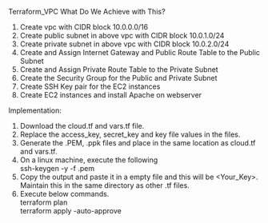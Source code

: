 Terraform_VPC
What Do We Achieve with This?
1. Create vpc with CIDR block 10.0.0.0/16
2. Create public subnet in above vpc with CIDR block 10.0.1.0/24
3. Create private subnet in above vpc with CIDR block 10.0.2.0/24
4. Create and Assign Internet Gateway and Public Route Table to the Public Subnet
5. Create and Assign Private Route Table to the Private Subnet
6. Create the Security Group for the Public and Private Subnet
7. Create SSH Key pair for the EC2 instances
8. Create EC2 instances and install Apache on webserver

Implementation:
1. Download the cloud.tf and vars.tf file.
2. Replace the access_key, secret_key and key file values in the files.
3. Generate the .PEM, .ppk files and place in the same location as cloud.tf and vars.tf.
4. On a linux machine, execute the following<br>
ssh-keygen -y -f .pem
5. Copy the output and paste it in a empty file and this will be <Your_Key>. Maintain this in the same directory as other .tf files.
6. Execute below commands.<br>
terraform plan<br>
terraform apply -auto-approve<br>
